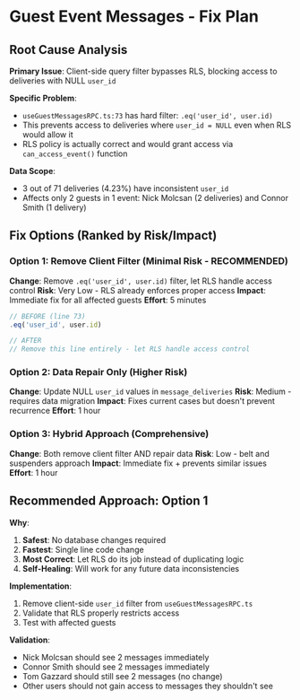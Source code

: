 # Guest Event Messages - Fix Plan

## Root Cause Analysis

**Primary Issue**: Client-side query filter bypasses RLS, blocking access to deliveries with NULL `user_id`

**Specific Problem**:

- `useGuestMessagesRPC.ts:73` has hard filter: `.eq('user_id', user.id)`
- This prevents access to deliveries where `user_id = NULL` even when RLS would allow it
- RLS policy is actually correct and would grant access via `can_access_event()` function

**Data Scope**:

- 3 out of 71 deliveries (4.23%) have inconsistent `user_id`
- Affects only 2 guests in 1 event: Nick Molcsan (2 deliveries) and Connor Smith (1 delivery)

## Fix Options (Ranked by Risk/Impact)

### Option 1: Remove Client Filter (Minimal Risk - RECOMMENDED)

**Change**: Remove `.eq('user_id', user.id)` filter, let RLS handle access control
**Risk**: Very Low - RLS already enforces proper access
**Impact**: Immediate fix for all affected guests
**Effort**: 5 minutes

```typescript
// BEFORE (line 73)
.eq('user_id', user.id)

// AFTER
// Remove this line entirely - let RLS handle access control
```

### Option 2: Data Repair Only (Higher Risk)

**Change**: Update NULL `user_id` values in `message_deliveries`
**Risk**: Medium - requires data migration
**Impact**: Fixes current cases but doesn't prevent recurrence
**Effort**: 1 hour

### Option 3: Hybrid Approach (Comprehensive)

**Change**: Both remove client filter AND repair data
**Risk**: Low - belt and suspenders approach
**Impact**: Immediate fix + prevents similar issues
**Effort**: 1 hour

## Recommended Approach: Option 1

**Why**:

1. **Safest**: No database changes required
2. **Fastest**: Single line code change
3. **Most Correct**: Let RLS do its job instead of duplicating logic
4. **Self-Healing**: Will work for any future data inconsistencies

**Implementation**:

1. Remove client-side `user_id` filter from `useGuestMessagesRPC.ts`
2. Validate that RLS properly restricts access
3. Test with affected guests

**Validation**:

- Nick Molcsan should see 2 messages immediately
- Connor Smith should see 2 messages immediately
- Tom Gazzard should still see 2 messages (no change)
- Other users should not gain access to messages they shouldn't see
